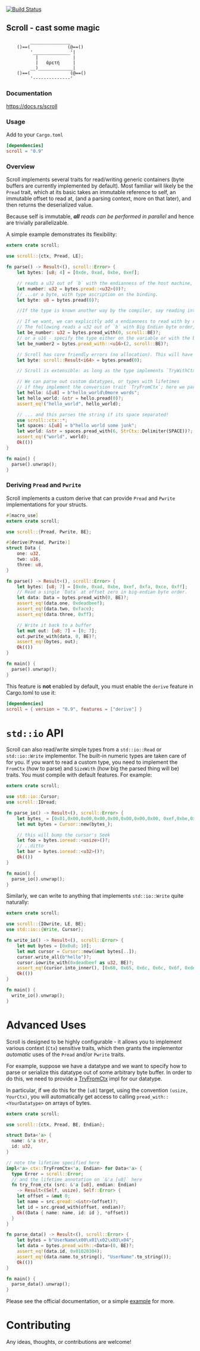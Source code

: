  [![Build Status](https://travis-ci.org/m4b/scroll.svg?branch=master)](https://travis-ci.org/m4b/scroll)
## Scroll - cast some magic

```text
         _______________
    ()==(              (@==()
         '______________'|
           |             |
           |   ἀρετή     |
         __)_____________|
    ()==(               (@==()
         '--------------'

```

### Documentation

https://docs.rs/scroll

### Usage

Add to your `Cargo.toml`

```toml
[dependencies]
scroll = "0.9"
```

### Overview

Scroll implements several traits for read/writing generic containers (byte buffers are currently implemented by default). Most familiar will likely be the `Pread` trait, which at its basic takes an immutable reference to self, an immutable offset to read at, (and a parsing context, more on that later), and then returns the deserialized value.

Because self is immutable, _**all** reads can be performed in parallel_ and hence are trivially parallelizable.

A simple example demonstrates its flexibility:

```rust
extern crate scroll;

use scroll::{ctx, Pread, LE};

fn parse() -> Result<(), scroll::Error> {
    let bytes: [u8; 4] = [0xde, 0xad, 0xbe, 0xef];

    // reads a u32 out of `b` with the endianness of the host machine, at offset 0, turbofish-style
    let number: u32 = bytes.pread::<u32>(0)?;
    // ...or a byte, with type ascription on the binding.
    let byte: u8 = bytes.pread(0)?;

    //If the type is known another way by the compiler, say reading into a struct field, we can omit the turbofish, and type ascription altogether!

    // If we want, we can explicitly add a endianness to read with by calling `pread_with`.
    // The following reads a u32 out of `b` with Big Endian byte order, at offset 0
    let be_number: u32 = bytes.pread_with(0, scroll::BE)?;
    // or a u16 - specify the type either on the variable or with the beloved turbofish
    let be_number2 = bytes.pread_with::<u16>(2, scroll::BE)?;

    // Scroll has core friendly errors (no allocation). This will have the type `scroll::Error::BadOffset` because it tried to read beyond the bound
    let byte: scroll::Result<i64> = bytes.pread(0);

    // Scroll is extensible: as long as the type implements `TryWithCtx`, then you can read your type out of the byte array!

    // We can parse out custom datatypes, or types with lifetimes
    // if they implement the conversion trait `TryFromCtx`; here we parse a C-style \0 delimited &str (safely)
    let hello: &[u8] = b"hello_world\0more words";
    let hello_world: &str = hello.pread(0)?;
    assert_eq!("hello_world", hello_world);

    // ... and this parses the string if its space separated!
    use scroll::ctx::*;
    let spaces: &[u8] = b"hello world some junk";
    let world: &str = spaces.pread_with(6, StrCtx::Delimiter(SPACE))?;
    assert_eq!("world", world);
    Ok(())
}

fn main() {
  parse().unwrap();
}
```

### Deriving `Pread` and `Pwrite`

Scroll implements a custom derive that can provide `Pread` and `Pwrite` implementations for your structs.

``` rust
#[macro_use]
extern crate scroll;

use scroll::{Pread, Pwrite, BE};

#[derive(Pread, Pwrite)]
struct Data {
    one: u32,
    two: u16,
    three: u8,
}

fn parse() -> Result<(), scroll::Error> {
    let bytes: [u8; 7] = [0xde, 0xad, 0xbe, 0xef, 0xfa, 0xce, 0xff];
    // Read a single `Data` at offset zero in big-endian byte order.
    let data: Data = bytes.pread_with(0, BE)?;
    assert_eq!(data.one, 0xdeadbeef);
    assert_eq!(data.two, 0xface);
    assert_eq!(data.three, 0xff);

    // Write it back to a buffer
    let mut out: [u8; 7] = [0; 7];
    out.pwrite_with(data, 0, BE)?;
    assert_eq!(bytes, out);
    Ok(())
}

fn main() {
  parse().unwrap();
}
```

This feature is **not** enabled by default, you must enable the `derive` feature in Cargo.toml to use it:

```toml
[dependencies]
scroll = { version = "0.9", features = ["derive"] }
```

# `std::io` API

Scroll can also read/write simple types from a `std::io::Read` or `std::io::Write` implementor. The  built-in numeric types are taken care of for you.  If you want to read a custom type, you need to implement the `FromCtx` (_how_ to parse) and `SizeWith` (_how_ big the parsed thing will be) traits.  You must compile with default features. For example:

```rust
extern crate scroll;

use std::io::Cursor;
use scroll::IOread;

fn parse_io() -> Result<(), scroll::Error> {
    let bytes_ = [0x01,0x00,0x00,0x00,0x00,0x00,0x00,0x00, 0xef,0xbe,0x00,0x00,];
    let mut bytes = Cursor::new(bytes_);

    // this will bump the cursor's Seek
    let foo = bytes.ioread::<usize>()?;
    // ..ditto
    let bar = bytes.ioread::<u32>()?;
    Ok(())
}

fn main() {
  parse_io().unwrap();
}
```

Similarly, we can write to anything that implements `std::io::Write` quite naturally:

```rust
extern crate scroll;

use scroll::{IOwrite, LE, BE};
use std::io::{Write, Cursor};

fn write_io() -> Result<(), scroll::Error> {
    let mut bytes = [0x0u8; 10];
    let mut cursor = Cursor::new(&mut bytes[..]);
    cursor.write_all(b"hello")?;
    cursor.iowrite_with(0xdeadbeef as u32, BE)?;
    assert_eq!(cursor.into_inner(), [0x68, 0x65, 0x6c, 0x6c, 0x6f, 0xde, 0xad, 0xbe, 0xef, 0x0]);
    Ok(())
}

fn main() {
  write_io().unwrap();
}
```

# Advanced Uses

Scroll is designed to be highly configurable - it allows you to implement various context (`Ctx`) sensitive traits, which then grants the implementor _automatic_ uses of the `Pread` and/or `Pwrite` traits.

For example, suppose we have a datatype and we want to specify how to parse or serialize this datatype out of some arbitrary
byte buffer. In order to do this, we need to provide a [TryFromCtx](trait.TryFromCtx.html) impl for our datatype.

In particular, if we do this for the `[u8]` target, using the convention `(usize, YourCtx)`, you will automatically get access to
calling `pread_with::<YourDatatype>` on arrays of bytes.

```rust
extern crate scroll;

use scroll::{ctx, Pread, BE, Endian};

struct Data<'a> {
  name: &'a str,
  id: u32,
}

// note the lifetime specified here
impl<'a> ctx::TryFromCtx<'a, Endian> for Data<'a> {
  type Error = scroll::Error;
  // and the lifetime annotation on `&'a [u8]` here
  fn try_from_ctx (src: &'a [u8], endian: Endian)
    -> Result<(Self, usize), Self::Error> {
    let offset = &mut 0;
    let name = src.gread::<&str>(offset)?;
    let id = src.gread_with(offset, endian)?;
    Ok((Data { name: name, id: id }, *offset))
  }
}

fn parse_data() -> Result<(), scroll::Error> {
    let bytes = b"UserName\x00\x01\x02\x03\x04";
    let data = bytes.pread_with::<Data>(0, BE)?;
    assert_eq!(data.id, 0x01020304);
    assert_eq!(data.name.to_string(), "UserName".to_string());
    Ok(())
}

fn main() {
  parse_data().unwrap();
}
```

Please see the official documentation, or a simple [example](examples/data_ctx.rs) for more.

# Contributing

Any ideas, thoughts, or contributions are welcome!
